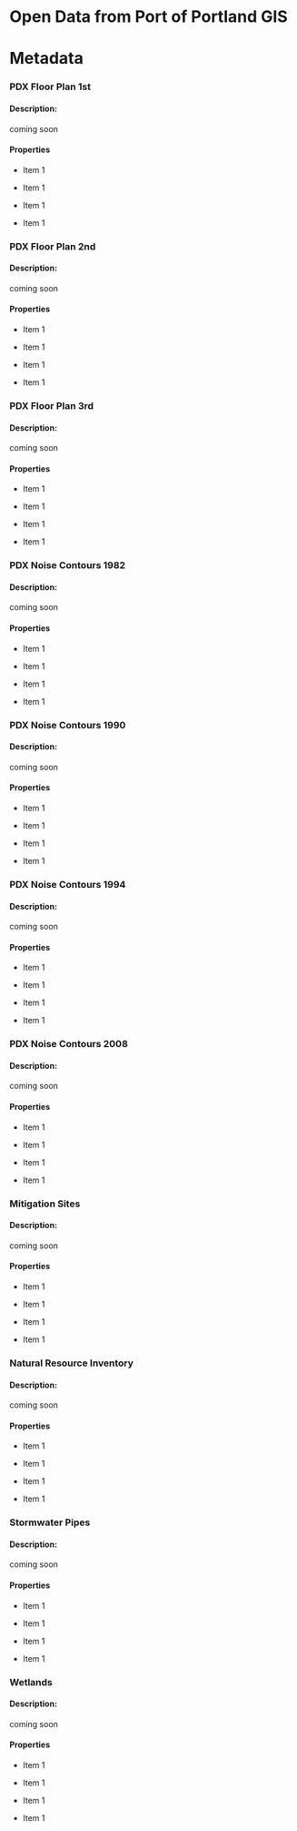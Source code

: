 # Open Data from Port of Portland GIS

# Metadata

### PDX Floor Plan 1st

#### Description:
coming soon

#### Properties
* Item 1

* Item 1

* Item 1

* Item 1



### PDX Floor Plan 2nd

#### Description:
coming soon

#### Properties
* Item 1

* Item 1

* Item 1

* Item 1


### PDX Floor Plan 3rd

#### Description:
coming soon

#### Properties
* Item 1

* Item 1

* Item 1

* Item 1



### PDX Noise Contours 1982

#### Description:
coming soon

#### Properties
* Item 1

* Item 1

* Item 1

* Item 1



### PDX Noise Contours 1990

#### Description:
coming soon

#### Properties
* Item 1

* Item 1

* Item 1

* Item 1



### PDX Noise Contours 1994

#### Description:
coming soon

#### Properties
* Item 1

* Item 1

* Item 1

* Item 1



### PDX Noise Contours 2008

#### Description:
coming soon

#### Properties
* Item 1

* Item 1

* Item 1

* Item 1



### Mitigation Sites

#### Description:
coming soon

#### Properties
* Item 1

* Item 1

* Item 1

* Item 1



### Natural Resource Inventory 

#### Description:
coming soon

#### Properties
* Item 1

* Item 1

* Item 1

* Item 1



### Stormwater Pipes

#### Description:
coming soon

#### Properties
* Item 1

* Item 1

* Item 1

* Item 1



### Wetlands

#### Description:
coming soon

#### Properties
* Item 1

* Item 1

* Item 1

* Item 1


